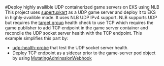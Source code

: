 #Deploy highly availible UDP containerized game servers on EKS using NLB
This project uses [supertuxkart](../supertuxkart) as a UDP game server and deploy it to EKS in highly-availible mode. It uses NLB UDP IPv4 support. NLB supports UDP but requires the [target group](https://docs.aws.amazon.com/elasticloadbalancing/latest/network/load-balancer-target-groups.html) health check to use TCP which requires the game publisher to add TCP endpoint in the game server container and reconcile the UDP socket server health with the TCP endpoint. This example simplifies this part by:

* [udp-health-probe](https://github.com/aws-samples/containerized-game-servers/blob/master/udp-nlb-sample/stk/udp-health-probe.py) that test the UDP socket server health. 
* Deploy TCP endpoint as a sidecar prior to the game-server pod object by using [MutatingAdminssionWebhook](https://kubernetes.io/docs/admin/admission-controllers/#mutatingadmissionwebhook-beta-in-19)
  
